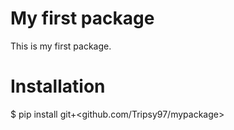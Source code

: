 # My first package

This is my first package.

# Installation
$ pip install git+<github.com/Tripsy97/mypackage>